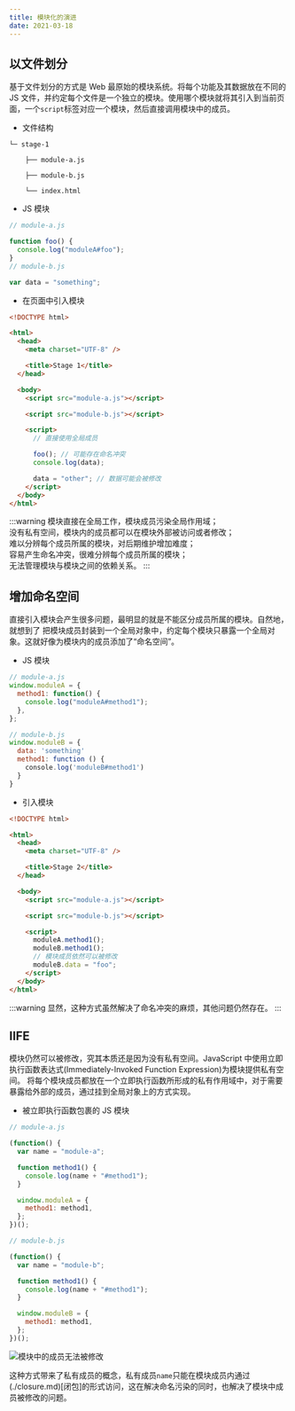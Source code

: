 ```yaml
---
title: 模块化的演进
date: 2021-03-18
---
```


## 以文件划分

基于文件划分的方式是 Web 最原始的模块系统。将每个功能及其数据放在不同的 JS 文件，并约定每个文件是一个独立的模块。使用哪个模块就将其引入到当前页面，一个`script`标签对应一个模块，然后直接调用模块中的成员。

- 文件结构

```
└─ stage-1

    ├── module-a.js

    ├── module-b.js

    └── index.html

```

- JS 模块

```js
// module-a.js

function foo() {
  console.log("moduleA#foo");
}
// module-b.js

var data = "something";
```

- 在页面中引入模块

```html
<!DOCTYPE html>

<html>
  <head>
    <meta charset="UTF-8" />

    <title>Stage 1</title>
  </head>

  <body>
    <script src="module-a.js"></script>

    <script src="module-b.js"></script>

    <script>
      // 直接使用全局成员

      foo(); // 可能存在命名冲突
      console.log(data);

      data = "other"; // 数据可能会被修改
    </script>
  </body>
</html>
```

:::warning
模块直接在全局工作，模块成员污染全局作用域；</br>
没有私有空间，模块内的成员都可以在模块外部被访问或者修改；</br>
难以分辨每个成员所属的模块，对后期维护增加难度；</br>
容易产生命名冲突，很难分辨每个成员所属的模块；</br>
无法管理模块与模块之间的依赖关系。
:::

## 增加命名空间

直接引入模块会产生很多问题，最明显的就是不能区分成员所属的模块。自然地，就想到了
把模块成员封装到一个全局对象中，约定每个模块只暴露一个全局对象。这就好像为模块内的成员添加了“命名空间”。

- JS 模块

```js
// module-a.js
window.moduleA = {
  method1: function() {
    console.log("moduleA#method1");
  },
};

// module-b.js
window.moduleB = {
  data: 'something'
  method1: function () {
    console.log('moduleB#method1')
  }
}
```

- 引入模块

```html
<!DOCTYPE html>

<html>
  <head>
    <meta charset="UTF-8" />

    <title>Stage 2</title>
  </head>

  <body>
    <script src="module-a.js"></script>

    <script src="module-b.js"></script>

    <script>
      moduleA.method1();
      moduleB.method1();
      // 模块成员依然可以被修改
      moduleB.data = "foo";
    </script>
  </body>
</html>
```

:::warning
显然，这种方式虽然解决了命名冲突的麻烦，其他问题仍然存在。
:::

## IIFE

模块仍然可以被修改，究其本质还是因为没有私有空间。JavaScript 中使用立即执行函数表达式(Immediately-Invoked Function Expression)为模块提供私有空间。
将每个模块成员都放在一个立即执行函数所形成的私有作用域中，对于需要暴露给外部的成员，通过挂到全局对象上的方式实现。

- 被立即执行函数包裹的 JS 模块

```js
// module-a.js

(function() {
  var name = "module-a";

  function method1() {
    console.log(name + "#method1");
  }

  window.moduleA = {
    method1: method1,
  };
})();
```

```js
// module-b.js

(function() {
  var name = "module-b";

  function method1() {
    console.log(name + "#method1");
  }

  window.moduleB = {
    method1: method1,
  };
})();
```

![模块中的成员无法被修改](https://cdn.jsdelivr.net/gh/xunlu1998/blogImg/img/20210322132307.png)

这种方式带来了私有成员的概念，私有成员`name`只能在模块成员内通过(./closure.md)[闭包]的形式访问，这在解决命名污染的同时，也解决了模块中成员被修改的问题。
